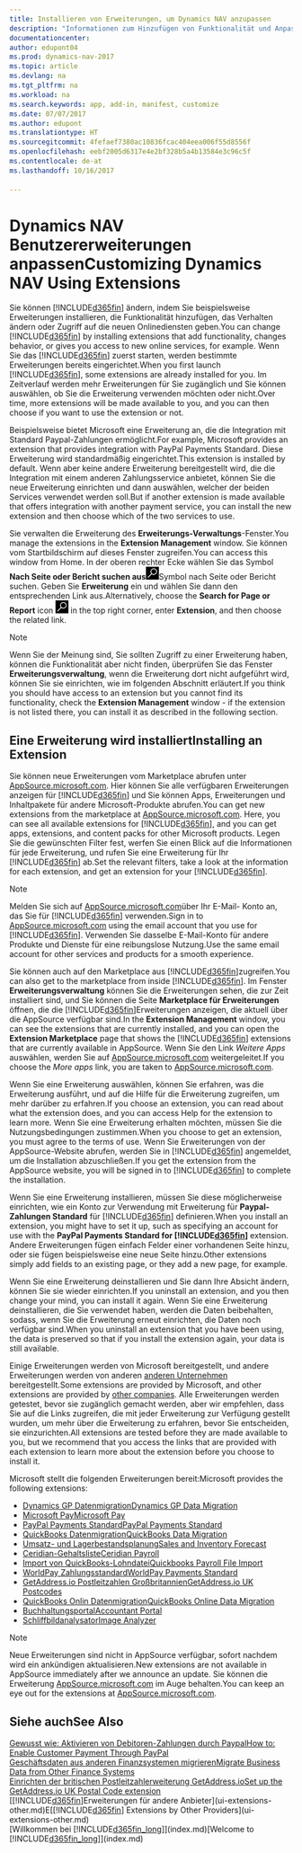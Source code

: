 ```yaml
---
title: Installieren von Erweiterungen, um Dynamics NAV anzupassen
description: "Informationen zum Hinzufügen von Funktionalität und Anpassungen für Dynamics NAV durch die Installation von Erweiterungen."
documentationcenter: 
author: edupont04
ms.prod: dynamics-nav-2017
ms.topic: article
ms.devlang: na
ms.tgt_pltfrm: na
ms.workload: na
ms.search.keywords: app, add-in, manifest, customize
ms.date: 07/07/2017
ms.author: edupont
ms.translationtype: HT
ms.sourcegitcommit: 4fefaef7380ac10836fcac404eea006f55d8556f
ms.openlocfilehash: eebf2005d6317e4e2bf328b5a4b13584e3c96c5f
ms.contentlocale: de-at
ms.lasthandoff: 10/16/2017

---
```

# <a name="customizing-dynamics-nav-using-extensions"></a><span data-ttu-id="2868e-103">Dynamics NAV Benutzererweiterungen anpassen</span><span class="sxs-lookup"><span data-stu-id="2868e-103">Customizing Dynamics NAV Using Extensions</span></span>
<span data-ttu-id="2868e-104">Sie können [!INCLUDE[d365fin](includes/d365fin_md.md)] ändern, indem Sie beispielsweise Erweiterungen installieren, die Funktionalität hinzufügen, das Verhalten ändern oder Zugriff auf die neuen Onlinediensten geben.</span><span class="sxs-lookup"><span data-stu-id="2868e-104">You can change [!INCLUDE[d365fin](includes/d365fin_md.md)] by installing extensions that add functionality, changes behavior, or gives you access to new online services, for example.</span></span>
<span data-ttu-id="2868e-105">Wenn Sie das [!INCLUDE[d365fin](includes/d365fin_md.md)] zuerst starten, werden bestimmte Erweiterungen bereits eingerichtet.</span><span class="sxs-lookup"><span data-stu-id="2868e-105">When you first launch [!INCLUDE[d365fin](includes/d365fin_md.md)], some extensions are already installed for you.</span></span> <span data-ttu-id="2868e-106">Im Zeitverlauf werden mehr Erweiterungen für Sie zugänglich und Sie können auswählen, ob Sie die Erweiterung verwenden möchten oder nicht.</span><span class="sxs-lookup"><span data-stu-id="2868e-106">Over time, more extensions will be made available to you, and you can then choose if you want to use the extension or not.</span></span>

<span data-ttu-id="2868e-107">Beispielsweise bietet Microsoft eine Erweiterung an, die die Integration mit Standard Paypal-Zahlungen ermöglicht.</span><span class="sxs-lookup"><span data-stu-id="2868e-107">For example, Microsoft provides an extension that provides integration with PayPal Payments Standard.</span></span> <span data-ttu-id="2868e-108">Diese Erweiterung wird standardmäßig eingerichtet.</span><span class="sxs-lookup"><span data-stu-id="2868e-108">This extension is installed by default.</span></span>
<span data-ttu-id="2868e-109">Wenn aber keine andere Erweiterung bereitgestellt wird, die die Integration mit einem anderen Zahlungsservice anbietet, können Sie die neue Erweiterung einrichten und dann auswählen, welcher der beiden Services verwendet werden soll.</span><span class="sxs-lookup"><span data-stu-id="2868e-109">But if another extension is made available that offers integration with another payment service, you can install the new extension and then choose which of the two services to use.</span></span>  

<span data-ttu-id="2868e-110">Sie verwalten die Erweiterung des **Erweiterungs-Verwaltungs**-Fenster.</span><span class="sxs-lookup"><span data-stu-id="2868e-110">You manage the extensions in the **Extension Management** window.</span></span> <span data-ttu-id="2868e-111">Sie können vom Startbildschirm auf dieses Fenster zugreifen.</span><span class="sxs-lookup"><span data-stu-id="2868e-111">You can access this window from Home.</span></span> <span data-ttu-id="2868e-112">In der oberen rechter Ecke wählen Sie das Symbol **Nach Seite oder Bericht suchen aus**![Nach Seite oder Bericht suchen](media/ui-search/search_small.png "")Symbol nach Seite oder Bericht suchen. Geben Sie **Erweiterung** ein und wählen Sie dann den entsprechenden Link aus.</span><span class="sxs-lookup"><span data-stu-id="2868e-112">Alternatively, choose the **Search for Page or Report** icon ![Search for Page or Report](media/ui-search/search_small.png "Search for Page or Report icon") in the top right corner, enter **Extension**, and then choose the related link.</span></span>  

> [!NOTE]  
>   <span data-ttu-id="2868e-113">Wenn Sie der Meinung sind, Sie sollten Zugriff zu einer Erweiterung haben, können die Funktionalität aber nicht finden, überprüfen Sie das Fenster **Erweiterungsverwaltung**, wenn die Erweiterung dort nicht aufgeführt wird, können Sie sie einrichten, wie im folgenden Abschnitt erläutert.</span><span class="sxs-lookup"><span data-stu-id="2868e-113">If you think you should have access to an extension but you cannot find its functionality, check the **Extension Management** window - if the extension is not listed there, you can install it as described in the following section.</span></span>  

## <a name="installing-an-extension"></a><span data-ttu-id="2868e-114">Eine Erweiterung wird installiert</span><span class="sxs-lookup"><span data-stu-id="2868e-114">Installing an Extension</span></span>
<span data-ttu-id="2868e-115">Sie können neue Erweiterungen vom Marketplace abrufen unter [AppSource.microsoft.com](https://appsource.microsoft.com/en-us/marketplace/apps?product=dynamics-365%3Bdynamics-365-for-financials&page=1). Hier können Sie alle verfügbaren Erweiterungen anzeigen für [!INCLUDE[d365fin](includes/d365fin_md.md)] und Sie können Apps, Erweiterungen und Inhaltpakete für andere Microsoft-Produkte abrufen.</span><span class="sxs-lookup"><span data-stu-id="2868e-115">You can get new extensions from the marketplace at [AppSource.microsoft.com](https://appsource.microsoft.com/en-us/marketplace/apps?product=dynamics-365%3Bdynamics-365-for-financials&page=1). Here, you can see all available extensions for [!INCLUDE[d365fin](includes/d365fin_md.md)], and you can get apps, extensions, and content packs for other Microsoft products.</span></span> <span data-ttu-id="2868e-116">Legen Sie die gewünschten Filter fest, werfen Sie einen Blick auf die Informationen für jede Erweiterung, und rufen Sie eine Erweiterung für Ihr [!INCLUDE[d365fin](includes/d365fin_md.md)] ab.</span><span class="sxs-lookup"><span data-stu-id="2868e-116">Set the relevant filters, take a look at the information for each extension, and get an extension for your [!INCLUDE[d365fin](includes/d365fin_md.md)].</span></span>  
> [!NOTE]  
>   <span data-ttu-id="2868e-117">Melden Sie sich auf [AppSource.microsoft.com](https://appsource.microsoft.com/)über Ihr E-Mail- Konto an, das Sie für [!INCLUDE[d365fin](includes/d365fin_md.md)] verwenden.</span><span class="sxs-lookup"><span data-stu-id="2868e-117">Sign in to [AppSource.microsoft.com](https://appsource.microsoft.com/) using the email account that you use for [!INCLUDE[d365fin](includes/d365fin_md.md)].</span></span> <span data-ttu-id="2868e-118">Verwenden Sie dasselbe E-Mail-Konto für andere Produkte und Dienste für eine reibungslose Nutzung.</span><span class="sxs-lookup"><span data-stu-id="2868e-118">Use the same email account for other services and products for a smooth experience.</span></span>  

<span data-ttu-id="2868e-119">Sie können auch auf den Marketplace aus [!INCLUDE[d365fin](includes/d365fin_md.md)]zugreifen.</span><span class="sxs-lookup"><span data-stu-id="2868e-119">You can also get to the marketplace from inside [!INCLUDE[d365fin](includes/d365fin_md.md)].</span></span> <span data-ttu-id="2868e-120">Im Fenster **Erweiterungsverwaltung** können Sie die Erweiterungen sehen, die zur Zeit installiert sind, und Sie können die Seite **Marketplace für Erweiterungen** öffnen, die die [!INCLUDE[d365fin](includes/d365fin_md.md)]Erweiterungen anzeigen, die aktuell über die AppSource verfügbar sind.</span><span class="sxs-lookup"><span data-stu-id="2868e-120">In the **Extension Management** window, you can see the extensions that are currently installed, and you can open the **Extension Marketplace** page that shows the [!INCLUDE[d365fin](includes/d365fin_md.md)] extensions that are currently available in AppSource.</span></span> <span data-ttu-id="2868e-121">Wenn Sie den Link *Weitere Apps* auswählen, werden Sie auf [AppSource.microsoft.com](https://appsource.microsoft.com/en-us/marketplace/apps?product=dynamics-365%3Bdynamics-365-for-financials&page=1) weitergeleitet.</span><span class="sxs-lookup"><span data-stu-id="2868e-121">If you choose the *More apps* link, you are taken to [AppSource.microsoft.com](https://appsource.microsoft.com/en-us/marketplace/apps?product=dynamics-365%3Bdynamics-365-for-financials&page=1).</span></span>  

<span data-ttu-id="2868e-122">Wenn Sie eine Erweiterung auswählen, können Sie erfahren, was die Erweiterung ausführt, und auf die Hilfe für die Erweiterung zugreifen, um mehr darüber zu erfahren.</span><span class="sxs-lookup"><span data-stu-id="2868e-122">If you choose an extension, you can read about what the extension does, and you can access Help for the extension to learn more.</span></span> <span data-ttu-id="2868e-123">Wenn Sie eine Erweiterung erhalten möchten, müssen Sie die Nutzungsbedingungen zustimmen.</span><span class="sxs-lookup"><span data-stu-id="2868e-123">When you choose to get an extension, you must agree to the terms of use.</span></span> <span data-ttu-id="2868e-124">Wenn Sie Erweiterungen von der AppSource-Website abrufen, werden Sie in [!INCLUDE[d365fin](includes/d365fin_md.md)] angemeldet, um die Installation abzuschließen.</span><span class="sxs-lookup"><span data-stu-id="2868e-124">If you get the extension from the AppSource website, you will be signed in to [!INCLUDE[d365fin](includes/d365fin_md.md)] to complete the installation.</span></span>  

<span data-ttu-id="2868e-125">Wenn Sie eine Erweiterung installieren, müssen Sie diese möglicherweise einrichten, wie ein Konto zur Verwendung mit Erweiterung für **Paypal-Zahlungen Standard** für [!INCLUDE[d365fin](includes/d365fin_md.md)] definieren.</span><span class="sxs-lookup"><span data-stu-id="2868e-125">When you install an extension, you might have to set it up, such as specifying an account for use with the **PayPal Payments Standard for [!INCLUDE[d365fin](includes/d365fin_md.md)]** extension.</span></span>
<span data-ttu-id="2868e-126">Andere Erweiterungen fügen einfach Felder einer vorhandenen Seite hinzu, oder sie fügen beispielsweise eine neue Seite hinzu.</span><span class="sxs-lookup"><span data-stu-id="2868e-126">Other extensions simply add fields to an existing page, or they add a new page, for example.</span></span>   

<span data-ttu-id="2868e-127">Wenn Sie eine Erweiterung deinstallieren und Sie dann Ihre Absicht ändern, können Sie sie wieder einrichten.</span><span class="sxs-lookup"><span data-stu-id="2868e-127">If you uninstall an extension, and you then change your mind, you can install it again.</span></span> <span data-ttu-id="2868e-128">Wenn Sie eine Erweiterung deinstallieren, die Sie verwendet haben, werden die Daten beibehalten, sodass, wenn Sie die Erweiterung erneut einrichten, die Daten noch verfügbar sind.</span><span class="sxs-lookup"><span data-stu-id="2868e-128">When you uninstall an extension that you have been using, the data is preserved so that if you install the extension again, your data is still available.</span></span>  

<span data-ttu-id="2868e-129">Einige Erweiterungen werden von Microsoft bereitgestellt, und andere Erweiterungen werden von anderen [anderen Unternehmen](ui-extensions-other.md) bereitgestellt.</span><span class="sxs-lookup"><span data-stu-id="2868e-129">Some extensions are provided by Microsoft, and other extensions are provided by [other companies](ui-extensions-other.md).</span></span> <span data-ttu-id="2868e-130">Alle Erweiterungen werden getestet, bevor sie zugänglich gemacht werden, aber wir empfehlen, dass Sie auf die Links zugreifen, die mit jeder Erweiterung zur Verfügung gestellt wurden, um mehr über die Erweiterung zu erfahren, bevor Sie entscheiden, sie einzurichten.</span><span class="sxs-lookup"><span data-stu-id="2868e-130">All extensions are tested before they are made available to you, but we recommend that you access the links that are provided with each extension to learn more about the extension before you choose to install it.</span></span>  

<span data-ttu-id="2868e-131">Microsoft stellt die folgenden Erweiterungen bereit:</span><span class="sxs-lookup"><span data-stu-id="2868e-131">Microsoft provides the following extensions:</span></span>  

* [<span data-ttu-id="2868e-132">Dynamics GP Datenmigration</span><span class="sxs-lookup"><span data-stu-id="2868e-132">Dynamics GP Data Migration</span></span>](ui-extensions-dynamicsgp-data-migration.md)  
* [<span data-ttu-id="2868e-133">Microsoft Pay</span><span class="sxs-lookup"><span data-stu-id="2868e-133">Microsoft Pay</span></span>](ui-extensions-microsoft-pay-payments.md)
* [<span data-ttu-id="2868e-134">PayPal Payments Standard</span><span class="sxs-lookup"><span data-stu-id="2868e-134">PayPal Payments Standard</span></span>](ui-extensions-paypal-payments-standard.md)  
* [<span data-ttu-id="2868e-135">QuickBooks Datenmigration</span><span class="sxs-lookup"><span data-stu-id="2868e-135">QuickBooks Data Migration</span></span>](ui-extensions-quickbooks-data-migration.md)  
* [<span data-ttu-id="2868e-136">Umsatz- und Lagerbestandsplanung</span><span class="sxs-lookup"><span data-stu-id="2868e-136">Sales and Inventory Forecast</span></span>](ui-extensions-sales-forecast.md)  
* [<span data-ttu-id="2868e-137">Ceridian-Gehaltsliste</span><span class="sxs-lookup"><span data-stu-id="2868e-137">Ceridian Payroll</span></span>](ui-extensions-ceridian-payroll.md)  
* [<span data-ttu-id="2868e-138">Import von QuickBooks-Lohndatei</span><span class="sxs-lookup"><span data-stu-id="2868e-138">Quickbooks Payroll File Import</span></span>](ui-extensions-quickbooks-payroll.md)  
* [<span data-ttu-id="2868e-139">WorldPay Zahlungsstandard</span><span class="sxs-lookup"><span data-stu-id="2868e-139">WorldPay Payments Standard</span></span>](ui-extensions-worldpay-payments-standard.md)
* [<span data-ttu-id="2868e-140">GetAddress.io Postleitzahlen Großbritannien</span><span class="sxs-lookup"><span data-stu-id="2868e-140">GetAddress.io UK Postcodes</span></span>](ui-extensions-getaddressio.md)
* [<span data-ttu-id="2868e-141">QuickBooks Onlin Datenmigration</span><span class="sxs-lookup"><span data-stu-id="2868e-141">QuickBooks Online Data Migration</span></span>](ui-extensions-quickbooks-online-data-migration.md)
* [<span data-ttu-id="2868e-142">Buchhaltungsportal</span><span class="sxs-lookup"><span data-stu-id="2868e-142">Accountant Portal</span></span>](ui-extensions-accountant-portal.md)  
* [<span data-ttu-id="2868e-143">Schliffbildanalysator</span><span class="sxs-lookup"><span data-stu-id="2868e-143">Image Analyzer</span></span>](ui-extensions-image-analyzer.md)

> [!NOTE]  
>  <span data-ttu-id="2868e-144">Neue Erweiterungen sind nicht in AppSource verfügbar, sofort nachdem wird ein ankündigen aktualisieren.</span><span class="sxs-lookup"><span data-stu-id="2868e-144">New extensions are not available in AppSource immediately after we announce an update.</span></span> <span data-ttu-id="2868e-145">Sie können die Erweiterung [AppSource.microsoft.com](https://appsource.microsoft.com/en-us/marketplace/apps?product=dynamics-365%3Bdynamics-365-for-financials&page=1) im Auge behalten.</span><span class="sxs-lookup"><span data-stu-id="2868e-145">You can keep an eye out for the extensions at  [AppSource.microsoft.com](https://appsource.microsoft.com/en-us/marketplace/apps?product=dynamics-365%3Bdynamics-365-for-financials&page=1).</span></span>

## <a name="see-also"></a><span data-ttu-id="2868e-146">Siehe auch</span><span class="sxs-lookup"><span data-stu-id="2868e-146">See Also</span></span>
[<span data-ttu-id="2868e-147">Gewusst wie: Aktivieren von Debitoren-Zahlungen durch Paypal</span><span class="sxs-lookup"><span data-stu-id="2868e-147">How to: Enable Customer Payment Through PayPal</span></span>](sales-how-enable-payment-service-extensions.md)  
[<span data-ttu-id="2868e-148">Geschäftsdaten aus anderen Finanzsystemen migrieren</span><span class="sxs-lookup"><span data-stu-id="2868e-148">Migrate Business Data from Other Finance Systems</span></span>](upload-data.md)  
[<span data-ttu-id="2868e-149">Einrichten der britischen Postleitzahlerweiterung GetAddress.io</span><span class="sxs-lookup"><span data-stu-id="2868e-149">Set up the GetAddress.io UK Postal Code extension</span></span>](LocalFunctionality/UnitedKingdom/uk-setup-postal-code-service.md)  
<span data-ttu-id="2868e-150">[[!INCLUDE[d365fin](includes/d365fin_md.md)]Erweiterungen für andere Anbieter](ui-extensions-other.md)E</span><span class="sxs-lookup"><span data-stu-id="2868e-150">[[!INCLUDE[d365fin](includes/d365fin_md.md)] Extensions by Other Providers](ui-extensions-other.md)</span></span>  
<span data-ttu-id="2868e-151">[Willkommen bei [!INCLUDE[d365fin_long](includes/d365fin_long_md.md)]](index.md)</span><span class="sxs-lookup"><span data-stu-id="2868e-151">[Welcome to [!INCLUDE[d365fin_long](includes/d365fin_long_md.md)]](index.md)</span></span>  

##

